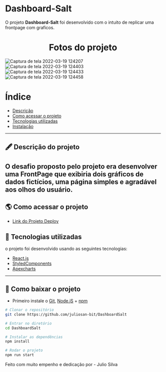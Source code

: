 # Dashboard-Salt

O projeto **Dashboard-Salt** foi desenvolvido com o intuito de replicar uma frontpage com graficos.

<h1 align="center">
Fotos do projeto
</h1>

![Captura de tela 2022-03-19 124207](https://user-images.githubusercontent.com/69260762/159129400-0dd13472-7570-4c20-8638-9cff952da51e.png)
![Captura de tela 2022-03-19 124403](https://user-images.githubusercontent.com/69260762/159129412-48cae6ce-c39c-4d90-aeaa-3b5d82d799f7.png)
![Captura de tela 2022-03-19 124433](https://user-images.githubusercontent.com/69260762/159129416-89029c3d-6c37-4c66-8249-02b20a6c87d2.png)
![Captura de tela 2022-03-19 124458](https://user-images.githubusercontent.com/69260762/159129419-98a9b4ab-5573-4f54-98e3-44bcab3f86f3.png)


# Índice

- [Descrição](#-descrição-do-projeto)
- [Como acessar o projeto](#-como-acessar-o-projeto)
- [Tecnologias utilizadas](#-tecnologias-utilizadas)
- [Instalação](#-como-baixar-o-projeto)

---

## 🖋 Descrição do projeto

O desafio proposto pelo projeto era desenvolver uma FrontPage que exibiria dois gráficos de dados fictícios, uma página simples e agradável aos olhos do usuário.
---

## 🌎 Como acessar o projeto

- [Link do Projeto Deploy](https://dashboradsaltjulio.surge.sh/)

## 🚀 Tecnologias utilizadas

o projeto foi desenvolvido usando as seguintes tecnologias:

- [React.js](https://pt-br.reactjs.org/docs/getting-started.html)
- [StyledComponents](https://styled-components.com/docs)
- [Apexcharts](https://apexcharts.com/)


---

## 💾 Como baixar o projeto

- Primeiro instale o [Git](https://git-scm.com/), [Node.jS](https://nodejs.org/pt-br/download/) + [npm](https://www.npmjs.com/get-npm)

```bash
# Clonar o repositório
git clone https://github.com/juliosan-bit/DashboardSalt

# Entrar no diretório
cd DashboardSalt

# Instalar as dependências
npm install  

# Rodar o projeto
npm run start
```

Feito com muito empenho e dedicação por - Julio Silva  


